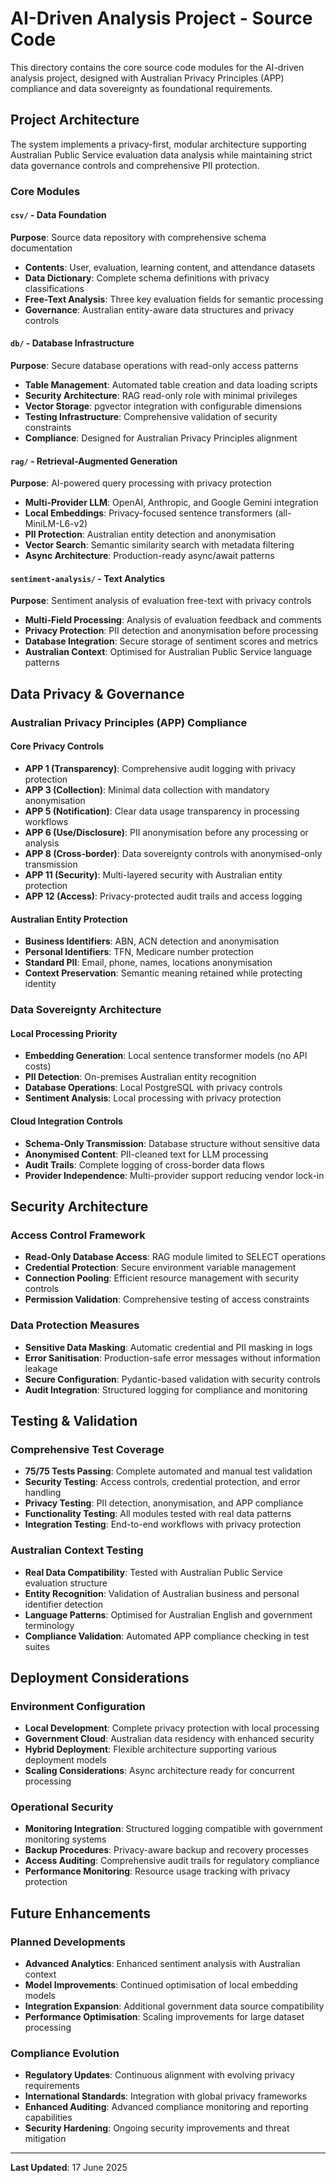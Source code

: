 # AI-Driven Analysis Project - Source Code

This directory contains the core source code modules for the AI-driven analysis project, designed with Australian Privacy Principles (APP) compliance and data sovereignty as foundational requirements.

## Project Architecture

The system implements a privacy-first, modular architecture supporting Australian Public Service evaluation data analysis while maintaining strict data governance controls and comprehensive PII protection.

### Core Modules

#### `csv/` - Data Foundation
**Purpose**: Source data repository with comprehensive schema documentation
- **Contents**: User, evaluation, learning content, and attendance datasets
- **Data Dictionary**: Complete schema definitions with privacy classifications
- **Free-Text Analysis**: Three key evaluation fields for semantic processing
- **Governance**: Australian entity-aware data structures and privacy controls

#### `db/` - Database Infrastructure
**Purpose**: Secure database operations with read-only access patterns
- **Table Management**: Automated table creation and data loading scripts
- **Security Architecture**: RAG read-only role with minimal privileges
- **Vector Storage**: pgvector integration with configurable dimensions
- **Testing Infrastructure**: Comprehensive validation of security constraints
- **Compliance**: Designed for Australian Privacy Principles alignment

#### `rag/` - Retrieval-Augmented Generation
**Purpose**: AI-powered query processing with privacy protection
- **Multi-Provider LLM**: OpenAI, Anthropic, and Google Gemini integration
- **Local Embeddings**: Privacy-focused sentence transformers (all-MiniLM-L6-v2)
- **PII Protection**: Australian entity detection and anonymisation
- **Vector Search**: Semantic similarity search with metadata filtering
- **Async Architecture**: Production-ready async/await patterns

#### `sentiment-analysis/` - Text Analytics
**Purpose**: Sentiment analysis of evaluation free-text with privacy controls
- **Multi-Field Processing**: Analysis of evaluation feedback and comments
- **Privacy Protection**: PII detection and anonymisation before processing
- **Database Integration**: Secure storage of sentiment scores and metrics
- **Australian Context**: Optimised for Australian Public Service language patterns

## Data Privacy & Governance

### Australian Privacy Principles (APP) Compliance

#### Core Privacy Controls
- **APP 1 (Transparency)**: Comprehensive audit logging with privacy protection
- **APP 3 (Collection)**: Minimal data collection with mandatory anonymisation
- **APP 5 (Notification)**: Clear data usage transparency in processing workflows
- **APP 6 (Use/Disclosure)**: PII anonymisation before any processing or analysis
- **APP 8 (Cross-border)**: Data sovereignty controls with anonymised-only transmission
- **APP 11 (Security)**: Multi-layered security with Australian entity protection
- **APP 12 (Access)**: Privacy-protected audit trails and access logging

#### Australian Entity Protection
- **Business Identifiers**: ABN, ACN detection and anonymisation
- **Personal Identifiers**: TFN, Medicare number protection
- **Standard PII**: Email, phone, names, locations anonymisation
- **Context Preservation**: Semantic meaning retained while protecting identity

### Data Sovereignty Architecture

#### Local Processing Priority
- **Embedding Generation**: Local sentence transformer models (no API costs)
- **PII Detection**: On-premises Australian entity recognition
- **Database Operations**: Local PostgreSQL with privacy controls
- **Sentiment Analysis**: Local processing with privacy protection

#### Cloud Integration Controls
- **Schema-Only Transmission**: Database structure without sensitive data
- **Anonymised Content**: PII-cleaned text for LLM processing
- **Audit Trails**: Complete logging of cross-border data flows
- **Provider Independence**: Multi-provider support reducing vendor lock-in

## Security Architecture

### Access Control Framework
- **Read-Only Database Access**: RAG module limited to SELECT operations
- **Credential Protection**: Secure environment variable management
- **Connection Pooling**: Efficient resource management with security controls
- **Permission Validation**: Comprehensive testing of access constraints

### Data Protection Measures
- **Sensitive Data Masking**: Automatic credential and PII masking in logs
- **Error Sanitisation**: Production-safe error messages without information leakage
- **Secure Configuration**: Pydantic-based validation with security controls
- **Audit Integration**: Structured logging for compliance and monitoring

## Testing & Validation

### Comprehensive Test Coverage
- **75/75 Tests Passing**: Complete automated and manual test validation
- **Security Testing**: Access controls, credential protection, and error handling
- **Privacy Testing**: PII detection, anonymisation, and APP compliance
- **Functionality Testing**: All modules tested with real data patterns
- **Integration Testing**: End-to-end workflows with privacy protection

### Australian Context Testing
- **Real Data Compatibility**: Tested with Australian Public Service evaluation structure
- **Entity Recognition**: Validation of Australian business and personal identifier detection
- **Language Patterns**: Optimised for Australian English and government terminology
- **Compliance Validation**: Automated APP compliance checking in test suites

## Deployment Considerations

### Environment Configuration
- **Local Development**: Complete privacy protection with local processing
- **Government Cloud**: Australian data residency with enhanced security
- **Hybrid Deployment**: Flexible architecture supporting various deployment models
- **Scaling Considerations**: Async architecture ready for concurrent processing

### Operational Security
- **Monitoring Integration**: Structured logging compatible with government monitoring systems
- **Backup Procedures**: Privacy-aware backup and recovery processes
- **Access Auditing**: Comprehensive audit trails for regulatory compliance
- **Performance Monitoring**: Resource usage tracking with privacy protection

## Future Enhancements

### Planned Developments
- **Advanced Analytics**: Enhanced sentiment analysis with Australian context
- **Model Improvements**: Continued optimisation of local embedding models
- **Integration Expansion**: Additional government data source compatibility
- **Performance Optimisation**: Scaling improvements for large dataset processing

### Compliance Evolution
- **Regulatory Updates**: Continuous alignment with evolving privacy requirements
- **International Standards**: Integration with global privacy frameworks
- **Enhanced Auditing**: Advanced compliance monitoring and reporting capabilities
- **Security Hardening**: Ongoing security improvements and threat mitigation

---
**Last Updated**: 17 June 2025
